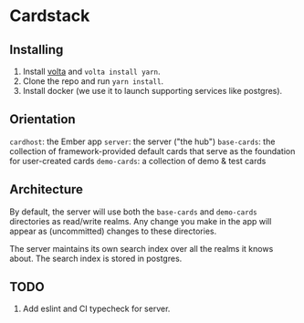 # Cardstack

## Installing

1. Install [volta](https://volta.sh/) and `volta install yarn`.
2. Clone the repo and run `yarn install`.
3. Install docker (we use it to launch supporting services like postgres).

## Orientation

`cardhost`: the Ember app
`server`: the server ("the hub")
`base-cards`: the collection of framework-provided default cards that serve as the foundation for user-created cards
`demo-cards`: a collection of demo & test cards

## Architecture

By default, the server will use both the `base-cards` and `demo-cards` directories as read/write realms. Any change you make in the app will appear as (uncommitted) changes to these directories.

The server maintains its own search index over all the realms it knows about. The search index is stored in postgres.

## TODO

1. Add eslint and CI typecheck for server.
